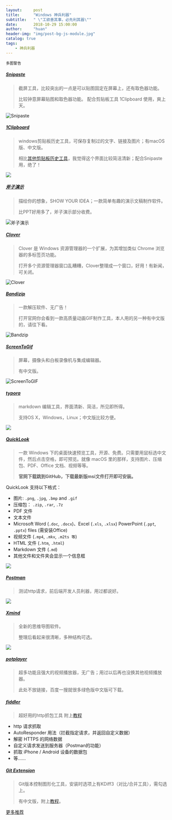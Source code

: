 ```yaml
---
layout:     post
title:      "Windows 神兵利器"
subtitle:   " \"工欲善其事，必先利其器\""
date:       2018-10-29 15:00:00
author:     "huan"
header-img: "img/post-bg-js-module.jpg"
catalog: true
tags:
    - 神兵利器
---
```


`多图警告`

##### [Snipaste](https://zh.snipaste.com/index.html)

> 截屏工具，比较突出的一点是可以贴图固定在屏幕上，还有取色器功能。
>
> 比较钟意屏幕贴图和取色器功能。 配合剪贴板工具 1Clipboard 使用，爽上天。

![Snipaste](https://i.loli.net/2018/10/29/5bd66e2ec2be4.gif)



##### [1Clipboard](http://1clipboard.io/)

> windows剪贴板历史工具，可保存复制过的文字、链接及图片；有macOS版、中文版。 
>
> 相比[其他剪贴板历史工具](http://www.pcpop.com/doc/3/3435/3435118.shtml#top)，我觉得这个界面比较简洁清新；配合Snipaste用，绝了！

![](https://i.loli.net/2018/10/29/5bd672bf733c7.jpg)



##### [斧子演示]( http://www.axeslide.com/)

> 描绘你的想象，SHOW YOUR IDEA；一款简单有趣的演示文稿制作软件。
>
> 比PPT好用多了，斧子演示部分收费。

![斧子演示](https://i.loli.net/2018/10/29/5bd66a02991a9.gif)



##### [Clover](http://cn.ejie.me/)

> Clover 是 Windows 资源管理器的一个扩展，为其增加类似 Chrome 浏览器的多标签页功能。
>
> 打开多个资源管理器窗口乱糟糟，Clover整理成一个窗口，好用！有新闻，可关闭。

![Clover](https://i.loli.net/2018/10/29/5bd66b951dfd6.gif)



##### [Bandizip](http://www.bandisoft.com/)

> 一款解压软件、无广告！
>
> 打开官网你会看到一款高质量动画GIF制作工具，本人用的另一种有中文版的，请往下看。

![Bandzip](https://i.loli.net/2018/10/29/5bd672318ae04.jpg)





##### [ScreenToGif](https://www.screentogif.com/?l=zh_cn)

> 屏幕，摄像头和白板录像机与集成编辑器。   
>
> 有中文版。

![ScreenToGIF](https://i.loli.net/2018/10/29/5bd6719fdf3ea.png)



##### [typora](https://typora.io/)

> markdown 编辑工具，界面清新、简洁，所见即所得。
>
> 支持OS X，Windows，Linux；中文版比较方便。

![](https://i.loli.net/2018/10/29/5bd6789ba4355.gif)



##### [QuickLook](https://pooi.moe/QuickLook/)

> 一款 Windows 下的桌面快速预览工具，开源、免费。只需要用鼠标选中文件，然后点击空格，即可预览。就像 macOS 里的那样，支持图片、压缩包、PDF、Office 文档、视频等等。
>
> **官网下载跳到GitHub，下载最新版msi文件打开即可安装。**

QuickLook 支持以下格式：

- 图片: `.png`, `.jpg`, `.bmp` and `.gif`
- 压缩包： `.zip`, `.rar`, `.7z`
- PDF 文件
- 文本文件
- Microsoft Word (`.doc`, `.docx`)、Excel (`.xls`, `.xlsx`) PowerPoint (`.ppt`, `.pptx`) files (需安装Office)
- 视频文件 (`.mp4`, `.mkv`, `.m2ts 等`)
- HTML 文件 (`.htm`, `.html`)
- Markdown 文件 (`.md`)
- 其他文件和文件夹会显示一个信息框

![](https://pooi.moe/QuickLook/sample.gif?3)



##### [Postman](https://www.getpostman.com/)

> 测试http请求，前后端开发人员利器，用过都说好。

![](https://i.loli.net/2018/10/29/5bd683d8d9cf4.jpg)



##### [Xmind](https://www.xmind.cn/download/)

> 全新的思维导图软件。
>
> 整理后看起来很清晰，多种结构可选。



![](https://s3.cn-north-1.amazonaws.com.cn/assets.xmind.cn/www/assets/images/xmind8-pro/banner/img_8_heroimg@2x-0d2e865253.png)



##### [potplayer](http://buhuibaidu.me/?s=potplayer)

> 超多功能且强大的视频播放器，无广告；用过以后再也没换其他视频播放器。
>
> 此处不放链接，百度一搜就很多绿色版中文版可下载。



##### [fiddler](https://www.telerik.com/fiddler)

> 超好用的http抓包工具   附上[教程](http://www.hangge.com/blog/cache/detail_1697.html)

- http 请求抓取
- AutoResponder 用法（拦截指定请求，并返回自定义数据）
- 解密 HTTPS 的网络数据
- 自定义请求发送到服务器（Postman的功能）
- 抓取 iPhone / Android 设备的数据包
- 等......



##### [Git Extension](https://sourceforge.net/projects/gitextensions/)

> Git版本控制图形化工具，安装时选项上有KDiff3（对比/合并工具），需勾选上。
>
> 有中文版，附上[教程](https://www.cnblogs.com/sumuncle/p/7675921.html)。



[更多推荐](https://juejin.im/entry/5af8f07c6fb9a07ac76eec05)